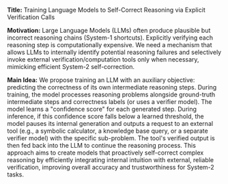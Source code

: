 **Title:** Training Language Models to Self-Correct Reasoning via Explicit Verification Calls

**Motivation:** Large Language Models (LLMs) often produce plausible but incorrect reasoning chains (System-1 shortcuts). Explicitly verifying each reasoning step is computationally expensive. We need a mechanism that allows LLMs to internally identify potential reasoning failures and selectively invoke external verification/computation tools only when necessary, mimicking efficient System-2 self-correction.

**Main Idea:** We propose training an LLM with an auxiliary objective: predicting the correctness of its own intermediate reasoning steps. During training, the model processes reasoning problems alongside ground-truth intermediate steps and correctness labels (or uses a verifier model). The model learns a "confidence score" for each generated step. During inference, if this confidence score falls below a learned threshold, the model pauses its internal generation and outputs a request to an external tool (e.g., a symbolic calculator, a knowledge base query, or a separate verifier model) with the specific sub-problem. The tool's verified output is then fed back into the LLM to continue the reasoning process. This approach aims to create models that proactively self-correct complex reasoning by efficiently integrating internal intuition with external, reliable verification, improving overall accuracy and trustworthiness for System-2 tasks.